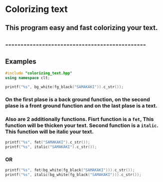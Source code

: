 # Colorizing text
## This program easy and fast colorizing your text.
## ----------------------------------------------
## Examples
```c++
#include "colorizing_text.hpp"
using namespace clt;

printf("%s", bg_white(fg_black("SAMAKAKI")).c_str());
```
### On the first plase is a back ground function, on the second plase is a front ground function and on the last plase is a text.
### Also are 2 additionally functions. Fisrt function is a `fet`, This function will be thicken your text. Second function is a `italic`. This function will be italic your text.
```c++
printf("%s", fet("SAMAKAKI").c_str());
printf("%s", italic("SAMAKAKI").c_str());
```
### OR
```c++
printf("%s", fet(bg_white(fg_black("SAMAKAKI"))).c_str());
printf("%s", italic(bg_white(fg_black("SAMAKAKI"))).c_str());
```